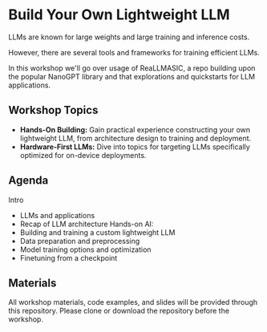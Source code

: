 # Build Your Own Lightweight LLM

LLMs are known for large weights and large training and inference costs.

However, there are several tools and frameworks for training efficient LLMs.

In this workshop we'll go over usage of ReaLLMASIC, a repo building upon the
popular NanoGPT library and that explorations and quickstarts for  LLM applications.


## Workshop Topics

* **Hands-On Building:** Gain practical experience constructing your own lightweight LLM, from architecture design to training and deployment.
* **Hardware-First LLMs:** Dive into topics for targeting LLMs specifically optimized for on-device deployments.

## Agenda

Intro
- LLMs and applications
- Recap of LLM architecture
Hands-on AI:
- Building and training a custom lightweight LLM
- Data preparation and preprocessing
- Model training options and optimization
- Finetuning from a checkpoint

## Materials

All workshop materials, code examples, and slides will be provided through this
repository. Please clone or download the repository before the workshop.

